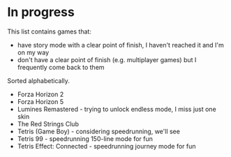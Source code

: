 # In progress

This list contains games that:

- have story mode with a clear point of finish, I haven't reached it and I'm on my way
- don't have a clear point of finish (e.g. multiplayer games) but I frequently come back to them

Sorted alphabetically.

- Forza Horizon 2
- Forza Horizon 5
- Lumines Remastered - trying to unlock endless mode, I miss just one skin
- The Red Strings Club
- Tetris (Game Boy) - considering speedrunning, we'll see
- Tetris 99 - speedrunning 150-line mode for fun
- Tetris Effect: Connected - speedrunning journey mode for fun
